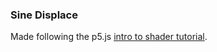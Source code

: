### Sine Displace
Made following the p5.js [intro to shader tutorial](https://p5js.org/tutorials/intro-to-shaders/).